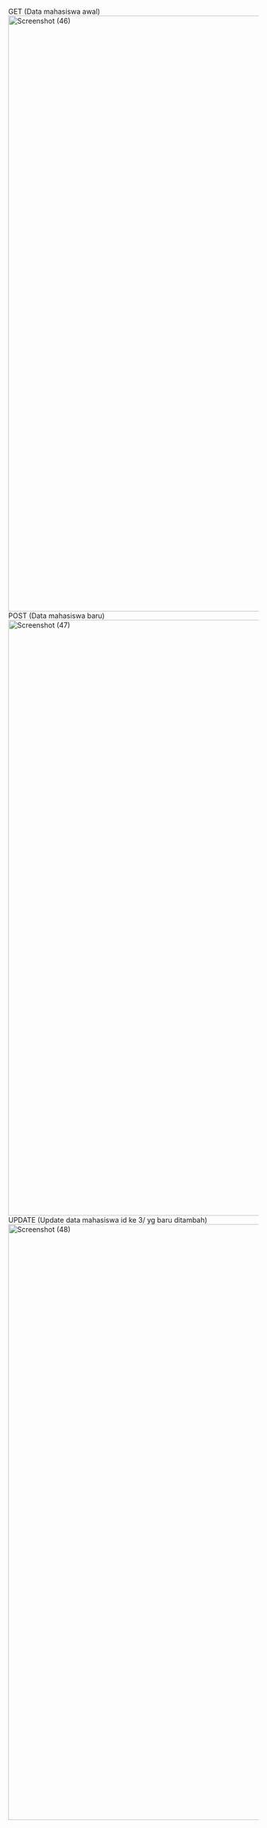 GET (Data mahasiswa awal)
<img width="1920" height="1200" alt="Screenshot (46)" src="https://github.com/user-attachments/assets/6dd30b54-5788-4451-8455-84f65150a38b" />
POST (Data mahasiswa baru)
<img width="1920" height="1200" alt="Screenshot (47)" src="https://github.com/user-attachments/assets/3f04abe4-30d9-45af-b47b-f5a2e7d6cbf2" />
UPDATE (Update data mahasiswa id ke 3/ yg baru ditambah)
<img width="1920" height="1200" alt="Screenshot (48)" src="https://github.com/user-attachments/assets/a2d00c9d-c129-4b30-94f4-770b3620b503" />

